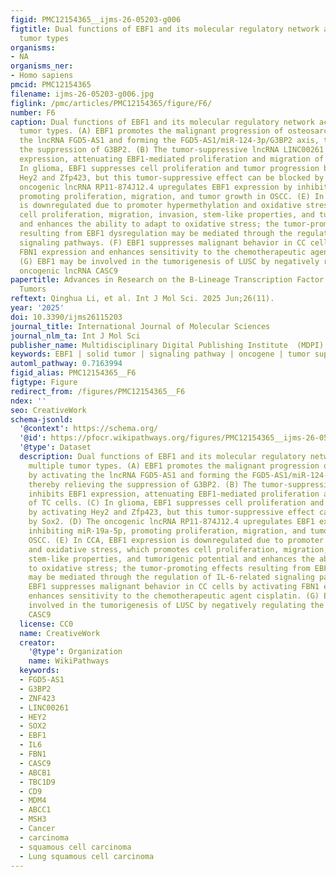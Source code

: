 ```yaml
---
figid: PMC12154365__ijms-26-05203-g006
figtitle: Dual functions of EBF1 and its molecular regulatory network across multiple
  tumor types
organisms:
- NA
organisms_ner:
- Homo sapiens
pmcid: PMC12154365
filename: ijms-26-05203-g006.jpg
figlink: /pmc/articles/PMC12154365/figure/F6/
number: F6
caption: Dual functions of EBF1 and its molecular regulatory network across multiple
  tumor types. (A) EBF1 promotes the malignant progression of osteosarcoma by activating
  the lncRNA FGD5-AS1 and forming the FGD5-AS1/miR-124-3p/G3BP2 axis, thereby relieving
  the suppression of G3BP2. (B) The tumor-suppressive lncRNA LINC00261 inhibits EBF1
  expression, attenuating EBF1-mediated proliferation and migration of TC cells. (C)
  In glioma, EBF1 suppresses cell proliferation and tumor progression by activating
  Hey2 and Zfp423, but this tumor-suppressive effect can be blocked by Sox2. (D) The
  oncogenic lncRNA RP11-874J12.4 upregulates EBF1 expression by inhibiting miR-19a-5p,
  promoting proliferation, migration, and tumor growth in OSCC. (E) In CCA, EBF1 expression
  is downregulated due to promoter hypermethylation and oxidative stress, which promotes
  cell proliferation, migration, invasion, stem-like properties, and tumorigenic potential
  and enhances the ability to adapt to oxidative stress; the tumor-promoting effects
  resulting from EBF1 dysregulation may be mediated through the regulation of IL-6-related
  signaling pathways. (F) EBF1 suppresses malignant behavior in CC cells by activating
  FBN1 expression and enhances sensitivity to the chemotherapeutic agent cisplatin.
  (G) EBF1 may be involved in the tumorigenesis of LUSC by negatively regulating the
  oncogenic lncRNA CASC9
papertitle: Advances in Research on the B-Lineage Transcription Factor EBF1 in Solid
  Tumors
reftext: Qinghua Li, et al. Int J Mol Sci. 2025 Jun;26(11).
year: '2025'
doi: 10.3390/ijms26115203
journal_title: International Journal of Molecular Sciences
journal_nlm_ta: Int J Mol Sci
publisher_name: Multidisciplinary Digital Publishing Institute  (MDPI)
keywords: EBF1 | solid tumor | signaling pathway | oncogene | tumor suppressor gene
automl_pathway: 0.7163994
figid_alias: PMC12154365__F6
figtype: Figure
redirect_from: /figures/PMC12154365__F6
ndex: ''
seo: CreativeWork
schema-jsonld:
  '@context': https://schema.org/
  '@id': https://pfocr.wikipathways.org/figures/PMC12154365__ijms-26-05203-g006.html
  '@type': Dataset
  description: Dual functions of EBF1 and its molecular regulatory network across
    multiple tumor types. (A) EBF1 promotes the malignant progression of osteosarcoma
    by activating the lncRNA FGD5-AS1 and forming the FGD5-AS1/miR-124-3p/G3BP2 axis,
    thereby relieving the suppression of G3BP2. (B) The tumor-suppressive lncRNA LINC00261
    inhibits EBF1 expression, attenuating EBF1-mediated proliferation and migration
    of TC cells. (C) In glioma, EBF1 suppresses cell proliferation and tumor progression
    by activating Hey2 and Zfp423, but this tumor-suppressive effect can be blocked
    by Sox2. (D) The oncogenic lncRNA RP11-874J12.4 upregulates EBF1 expression by
    inhibiting miR-19a-5p, promoting proliferation, migration, and tumor growth in
    OSCC. (E) In CCA, EBF1 expression is downregulated due to promoter hypermethylation
    and oxidative stress, which promotes cell proliferation, migration, invasion,
    stem-like properties, and tumorigenic potential and enhances the ability to adapt
    to oxidative stress; the tumor-promoting effects resulting from EBF1 dysregulation
    may be mediated through the regulation of IL-6-related signaling pathways. (F)
    EBF1 suppresses malignant behavior in CC cells by activating FBN1 expression and
    enhances sensitivity to the chemotherapeutic agent cisplatin. (G) EBF1 may be
    involved in the tumorigenesis of LUSC by negatively regulating the oncogenic lncRNA
    CASC9
  license: CC0
  name: CreativeWork
  creator:
    '@type': Organization
    name: WikiPathways
  keywords:
  - FGD5-AS1
  - G3BP2
  - ZNF423
  - LINC00261
  - HEY2
  - SOX2
  - EBF1
  - IL6
  - FBN1
  - CASC9
  - ABCB1
  - TBC1D9
  - CD9
  - MDM4
  - ABCC1
  - MSH3
  - Cancer
  - carcinoma
  - squamous cell carcinoma
  - Lung squamous cell carcinoma
---
```

